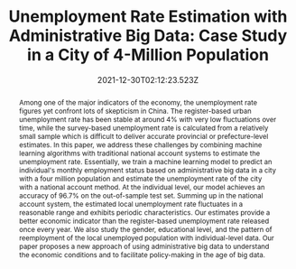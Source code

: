 ---
abstract: Among one of the major indicators of the economy, the unemployment rate figures yet confront lots of skepticism in China. The register-based urban unemployment rate has been stable at around 4% with very low fluctuations over time, while the survey-based unemployment rate is calculated from a relatively small sample which is difficult to deliver accurate provincial or prefecture-level estimates. In this paper, we address these challenges by combining machine learning algorithms with traditional national account systems to estimate the unemployment rate. Essentially, we train a machine learning model to predict an individual's monthly employment status based on administrative big data in a city with a four million population and estimate the unemployment rate of the city with a national account method. At the individual level, our model achieves an accuracy of 96.7% on the out-of-sample test set. Summing up in the national account system, the estimated local unemployment rate fluctuates in a reasonable range and exhibits periodic characteristics. Our estimates provide a better economic indicator than the register-based unemployment rate released once every year. We also study the gender, educational level, and the pattern of reemployment of the local unemployed population with individual-level data. Our paper proposes a new approach of using administrative big data to understand the economic conditions and to facilitate policy-making in the age of big data.
slides: ""
url_pdf: https://tjyj.stats.gov.cn/EN/article/getTxtFile.do?fileType=RefWorks&id=5555
publication_types:
  - "Journal Paper"
authors:
  - admin
  - Zhong Zheng
  - Yucheng Yang
  - Lu Yang
  - Jing Kong
  - Xiaomin Cheng
  - Zhouwang Yang
author_notes: []
publication: In *Statistical Research (**Statistical Research 2024**)*
summary: "We train a machine learning model to predict an individual's monthly employment status based on administrative big data in a city with a four million population and estimate the unemployment rate of the city with a national account method."
url_dataset: ""
url_project: ""
publication_short: ""
url_source: ""
url_video: ""
title: "Unemployment Rate Estimation with Administrative Big Data: Case Study in a City of 4-Million Population"
doi: ""
featured: true
tags: []
projects: []
image:
  caption: ""
  focal_point: ""
  preview_only: false
  filename: 2.png
date: 2021-12-30T02:12:23.523Z
url_slides: ""
publishDate: 2021-12-30T00:00:00.000Z
url_poster: ""
url_code: ""
---